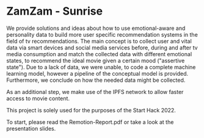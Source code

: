 # ZamZam - Sunrise

We provide solutions and ideas about how to use emotional-aware and personality data to build more user specific recommendation systems in the field of tv recommendations. The main concept is to collect user and vital data via smart devices and social media services before, during and after tv media consumption and match the collected data with different emotional states, to recommend the ideal movie given a certain mood ("assertive state"). Due to a lack of data, we were unable, to code a complete machine learning model, however a pipeline of the conceptual model is provided. Furthermore, we conclude on how the needed data might be collected.

As an additional step, we make use of the IPFS network to allow faster access to movie content.

This project is solely used for the purposes of the Start Hack 2022.

To start, please read the Remotion-Report.pdf or take a look at the presentation slides.
